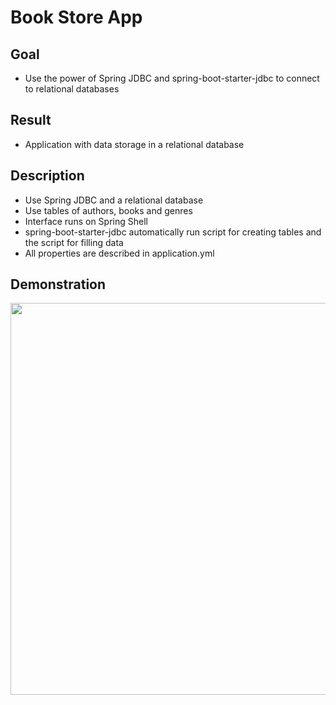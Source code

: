 # Book Store App

## Goal
- Use the power of Spring JDBC and spring-boot-starter-jdbc to connect to relational databases

## Result
- Application with data storage in a relational database

## Description
- Use Spring JDBC and a relational database
- Use tables of authors, books and genres
- Interface runs on Spring Shell
- spring-boot-starter-jdbc automatically run script for creating tables and the script for filling data
- All properties are described in application.yml

## Demonstration
<a href="https://asciinema.org/a/557891" target="_blank"><img src="https://asciinema.org/a/557891.svg" width="627"  /></a>